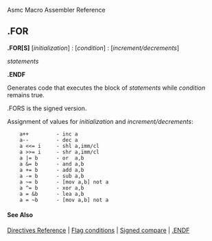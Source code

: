 Asmc Macro Assembler Reference

## .FOR

**.FOR[S]** [_initialization_] : [_condition_] : [_increment/decrements_]

_statements_

**.ENDF**

Generates code that executes the block of _statements_ while _condition_ remains true.

.FORS is the signed version.

Assignment of values for _initialization_ and _increment/decrements_:

```
    a++         - inc a
    a--         - dec a
    a <<= i     - shl a,imm/cl
    a >>= i     - shr a,imm/cl
    a |= b      - or  a,b
    a &= b      - and a,b
    a += b      - add a,b
    a -= b      - sub a,b
    a ~= b      - [mov a,b] not a
    a ^= b      - xor a,b
    a = &b      - lea a,b
    a = ~b      - [mov a,b] not a
```

#### See Also

[Directives Reference](readme.md) | [Flag conditions](flag-conditions.md) | [Signed compare](signed-compare.md) | [.ENDF](dot-endf.md)
